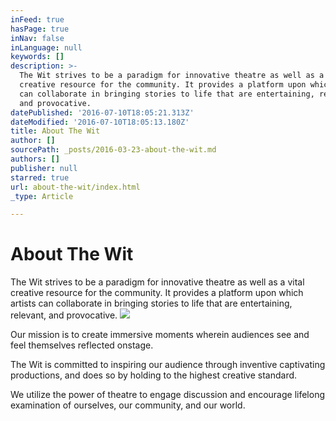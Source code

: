 ```yaml
---
inFeed: true
hasPage: true
inNav: false
inLanguage: null
keywords: []
description: >-
  The Wit strives to be a paradigm for innovative theatre as well as a vital
  creative resource for the community. It provides a platform upon which artists
  can collaborate in bringing stories to life that are entertaining, relevant,
  and provocative.
datePublished: '2016-07-10T18:05:21.313Z'
dateModified: '2016-07-10T18:05:13.180Z'
title: About The Wit
author: []
sourcePath: _posts/2016-03-23-about-the-wit.md
authors: []
publisher: null
starred: true
url: about-the-wit/index.html
_type: Article

---
```

# About The Wit

The Wit strives to be a paradigm for innovative theatre as well as a vital creative resource for the community. It provides a platform upon which artists can collaborate in bringing stories to life that are entertaining, relevant, and provocative.
![](https://the-grid-user-content.s3-us-west-2.amazonaws.com/b9b06ca9-c20c-4a93-b073-46a8b2b8f7f8.jpg)

Our mission is to create immersive moments wherein audiences see and feel themselves reflected onstage.

The Wit is committed to inspiring our audience through inventive captivating productions, and does so by holding to the highest creative standard. 

We utilize the power of theatre to engage discussion and encourage lifelong examination of ourselves, our community, and our world.